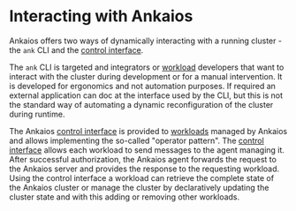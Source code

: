 # Interacting with Ankaios

Ankaios offers two ways of dynamically interacting with a running cluster - the `ank` CLI and the [control interface](./control-interface.md).

The `ank` CLI is targeted and integrators or [workload](./glossary.md#workload) developers that want to interact with the cluster during development or for a manual intervention. It is developed for ergonomics and not automation purposes. If required an external application can doc at the interface used by the CLI, but this is not the standard way of automating a dynamic reconfiguration of the cluster during runtime.

The Ankaios [control interface](./control-interface.md) is provided to [workloads](./glossary.md#workload) managed by Ankaios and allows implementing the so-called "operator pattern". The [control interface](./control-interface.md) allows each workload to send messages to the agent managing it. After successful authorization, the Ankaios agent forwards the request to the Ankaios server and provides the response to the requesting workload. Using the control interface a workload can retrieve the complete state of the Ankaios cluster or manage the cluster by declaratively updating the cluster state and with this adding or removing other workloads.
